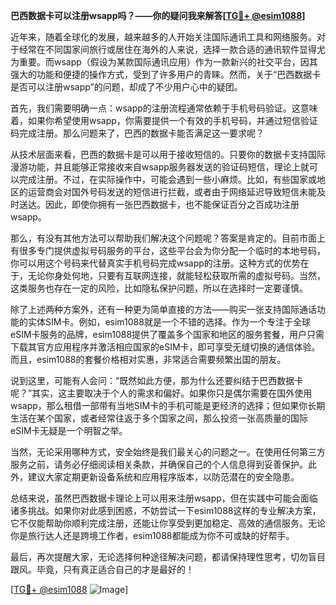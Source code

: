 **巴西数据卡可以注册wsapp吗？——你的疑问我来解答[[TG💪+ @esim1088](https://t.me/s/esim1088)]**

近年来，随着全球化的发展，越来越多的人开始关注国际通讯工具和网络服务。对于经常在不同国家间旅行或居住在海外的人来说，选择一款合适的通讯软件显得尤为重要。而wsapp（假设为某款国际通讯应用）作为一款新兴的社交平台，因其强大的功能和便捷的操作方式，受到了许多用户的青睐。然而，关于“巴西数据卡是否可以注册wsapp”的问题，却成了不少用户心中的疑团。

首先，我们需要明确一点：wsapp的注册流程通常依赖于手机号码验证。这意味着，如果你希望使用wsapp，你需要提供一个有效的手机号码，并通过短信验证码完成注册。那么问题来了，巴西的数据卡能否满足这一要求呢？

从技术层面来看，巴西的数据卡是可以用于接收短信的。只要你的数据卡支持国际漫游功能，并且能够正常接收来自wsapp服务器发送的验证码短信，理论上就可以完成注册。不过，在实际操作中，可能会遇到一些小麻烦。比如，有些国家或地区的运营商会对国外号码发送的短信进行拦截，或者由于网络延迟导致短信未能及时送达。因此，即使你拥有一张巴西数据卡，也不能保证百分之百成功注册wsapp。

那么，有没有其他方法可以帮助我们解决这个问题呢？答案是肯定的。目前市面上有很多专门提供虚拟号码服务的平台，这些平台会为你分配一个临时的本地号码，你可以用这个号码来代替真实手机号码完成wsapp的注册。这种方式的优势在于，无论你身处何地，只要有互联网连接，就能轻松获取所需的虚拟号码。当然，这类服务也存在一定的风险，比如隐私保护问题，所以在选择时一定要谨慎。

除了上述两种方案外，还有一种更为简单直接的方法——购买一张支持国际通话功能的实体SIM卡。例如，esim1088就是一个不错的选择。作为一个专注于全球eSIM卡服务的品牌，esim1088提供了覆盖多个国家和地区的服务套餐，用户只需下载其官方应用程序并激活相应国家的eSIM卡，即可享受无缝切换的通信体验。而且，esim1088的套餐价格相对实惠，非常适合需要频繁出国的朋友。

说到这里，可能有人会问：“既然如此方便，那为什么还要纠结于巴西数据卡呢？”其实，这主要取决于个人的需求和偏好。如果你只是偶尔需要在国外使用wsapp，那么租借一部带有当地SIM卡的手机可能是更经济的选择；但如果你长期生活在某个国家，或者经常往返于多个国家之间，那么投资一张高质量的国际eSIM卡无疑是一个明智之举。

当然，无论采用哪种方式，安全始终是我们最关心的问题之一。在使用任何第三方服务之前，请务必仔细阅读相关条款，并确保自己的个人信息得到妥善保护。此外，建议大家定期更新设备系统和应用程序版本，以防范潜在的安全隐患。

总结来说，虽然巴西数据卡理论上可以用来注册wsapp，但在实践中可能会面临诸多挑战。如果你对此感到困惑，不妨尝试一下esim1088这样的专业解决方案，它不仅能帮助你顺利完成注册，还能让你享受到更加稳定、高效的通信服务。无论你是旅行达人还是跨境工作者，esim1088都能成为你不可或缺的好帮手。

最后，再次提醒大家，无论选择何种途径解决问题，都请保持理性思考，切勿盲目跟风。毕竟，只有真正适合自己的才是最好的！

[[TG💪+ @esim1088](https://t.me/s/esim1088) ![Image](https://i.postimg.cc/4NQfJmqS/Snipaste-2025-05-13-00-14-12.png)]